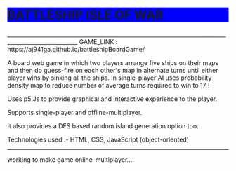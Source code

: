 <h1 style="background-color: Blue;"> BATTLESHIP ISLE OF WAR </h1>
_______________________________________________________________________________________________________
 GAME_LINK : https://aj941ga.github.io/battleshipBoardGame/
 
A board web game in which two players arrange five ships on their maps and then do guess-fire on each
other's map in alternate turns until either player wins by sinking all the ships. In single-player AI 
uses probability density map to reduce number of average turns required to win to 17 !

 Uses p5.Js to provide graphical and interactive experience to the player.
 
 Supports single-player and offline-multiplayer.
 
 It also provides a DFS based random island generation option too.
 
 Technologies used :- HTML, CSS, JavaScript (object-oriented)
 
 ***************************************************************************************************
 working to make game online-multiplayer.... 

